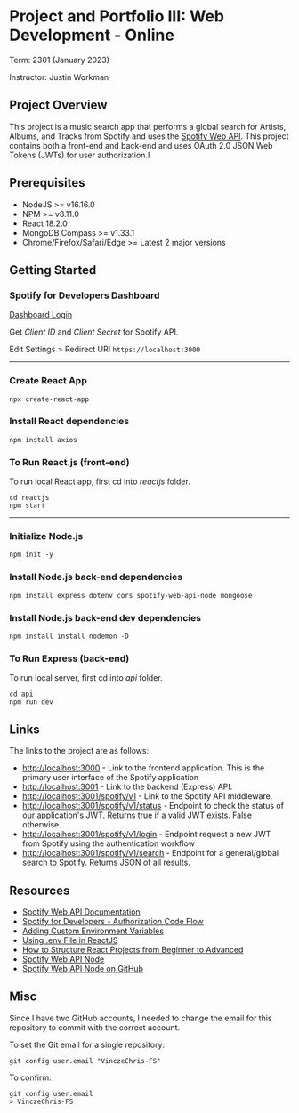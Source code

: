 # Project and Portfolio III: Web Development - Online

Term: 2301 (January 2023)

Instructor: Justin Workman

## Project Overview

This project is a music search app that performs a global search for Artists, Albums, and Tracks from Spotify and uses the [Spotify Web API](https://developer.spotify.com/documentation/web-api/). This project contains both a front-end and back-end and uses OAuth 2.0 JSON Web Tokens (JWTs) for user authorization.I

## Prerequisites

- NodeJS >= v16.16.0
- NPM >= v8.11.0
- React 18.2.0
- MongoDB Compass >= v1.33.1
- Chrome/Firefox/Safari/Edge >= Latest 2 major versions

## Getting Started

### Spotify for Developers Dashboard

[Dashboard Login](https://developer.spotify.com/dashboard/login)

Get _Client ID_ and _Client Secret_ for Spotify API.

Edit Settings > Redirect URI `https://localhost:3000`

---

### Create React App

```
npx create-react-app
```

### Install React dependencies

```
npm install axios
```

### To Run React.js (front-end)

To run local React app, first cd into _reactjs_ folder.

```
cd reactjs
npm start
```

---

### Initialize Node.js

```
npm init -y
```

### Install Node.js back-end dependencies

```
npm install express dotenv cors spotify-web-api-node mongoose
```

### Install Node.js back-end dev dependencies

```
npm install install nodemon -D
```

### To Run Express (back-end)

To run local server, first cd into _api_ folder.

```
cd api
npm run dev
```

## Links

The links to the project are as follows:

- [http://localhost:3000](http://localhost:3000) - Link to the frontend application. This is the primary user interface of the Spotify application
- [http://localhost:3001](http://localhost:3001) - Link to the backend (Express) API.
- [http://localhost:3001/spotify/v1](http://localhost:3001/spotify/v1) - Link to the Spotify API middleware.
- [http://localhost:3001/spotify/v1/status](http://localhost:3001/spotify/v1/status) - Endpoint to check the status of our application's JWT. Returns true if a valid JWT exists. False otherwise.
- [http://localhost:3001/spotify/v1/login](http://localhost:3001/spotify/v1/login) - Endpoint request a new JWT from Spotify using the authentication workflow
- [http://localhost:3001/spotify/v1/search](http://localhost:3001/spotify/v1/search) - Endpoint for a general/global search to Spotify. Returns JSON of all results.

## Resources

- [Spotify Web API Documentation](https://developer.spotify.com/documentation/web-api/)
- [Spotify for Developers - Authorization Code Flow](https://developer.spotify.com/documentation/general/guides/authorization/code-flow/)
- [Adding Custom Environment Variables](https://create-react-app.dev/docs/adding-custom-environment-variables/)
- [Using .env File in ReactJS](https://medium.com/how-to-react/using-env-file-in-react-js-b2714235e77e)
- [How to Structure React Projects from Beginner to Advanced](https://blog.webdevsimplified.com/2022-07/react-folder-structure/)
- [Spotify Web API Node](https://www.npmjs.com/package/spotify-web-api-node)
- [Spotify Web API Node on GitHub](https://github.com/thelinmichael/spotify-web-api-node#installation)

## Misc

Since I have two GitHub accounts, I needed to change the email for this repository to commit with the correct account.

To set the Git email for a single repository:

    git config user.email "VinczeChris-FS"

To confirm:

    git config user.email
    > VinczeChris-FS
